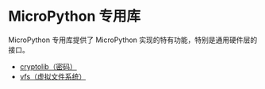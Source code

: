 # MicroPython 专用库

MicroPython 专用库提供了 MicroPython 实现的特有功能，特别是通用硬件层的接口。

- [cryptolib（密码）](cryptolib/readme.md)
- [vfs（虚拟文件系统）](vfs/readme.md)
